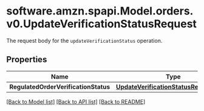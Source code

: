 # software.amzn.spapi.Model.orders.v0.UpdateVerificationStatusRequest
The request body for the `updateVerificationStatus` operation.

## Properties

Name | Type | Description | Notes
------------ | ------------- | ------------- | -------------
**RegulatedOrderVerificationStatus** | [**UpdateVerificationStatusRequestBody**](UpdateVerificationStatusRequestBody.md) |  | 

[[Back to Model list]](../README.md#documentation-for-models) [[Back to API list]](../README.md#documentation-for-api-endpoints) [[Back to README]](../README.md)

